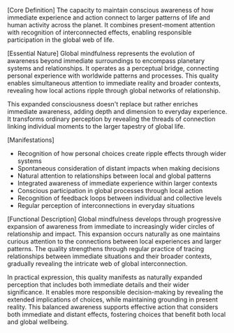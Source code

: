 [Core Definition]
The capacity to maintain conscious awareness of how immediate experience and action connect to larger patterns of life and human activity across the planet. It combines present-moment attention with recognition of interconnected effects, enabling responsible participation in the global web of life.

[Essential Nature]
Global mindfulness represents the evolution of awareness beyond immediate surroundings to encompass planetary systems and relationships. It operates as a perceptual bridge, connecting personal experience with worldwide patterns and processes. This quality enables simultaneous attention to immediate reality and broader contexts, revealing how local actions ripple through global networks of relationship.

This expanded consciousness doesn't replace but rather enriches immediate awareness, adding depth and dimension to everyday experience. It transforms ordinary perception by revealing the threads of connection linking individual moments to the larger tapestry of global life.

[Manifestations]
- Recognition of how personal choices create ripple effects through wider systems
- Spontaneous consideration of distant impacts when making decisions
- Natural attention to relationships between local and global patterns
- Integrated awareness of immediate experience within larger contexts
- Conscious participation in global processes through local action
- Recognition of feedback loops between individual and collective levels
- Regular perception of interconnections in everyday situations

[Functional Description]
Global mindfulness develops through progressive expansion of awareness from immediate to increasingly wider circles of relationship and impact. This expansion occurs naturally as one maintains curious attention to the connections between local experiences and larger patterns. The quality strengthens through regular practice of tracing relationships between immediate situations and their broader contexts, gradually revealing the intricate web of global interconnection.

In practical expression, this quality manifests as naturally expanded perception that includes both immediate details and their wider significance. It enables more responsible decision-making by revealing the extended implications of choices, while maintaining grounding in present reality. This balanced awareness supports effective action that considers both immediate and distant effects, fostering choices that benefit both local and global wellbeing.